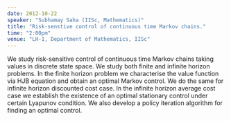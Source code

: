 ```yaml
---
date: 2012-10-22
speaker: "Subhamay Saha (IISc, Mathematics)"
title: "Risk-senstive control of continuous time Markov chains."
time: "2:00pm" 
venue: "LH-1, Department of Mathematics, IISc"
---
```

We study risk-sensitive control of continuous time Markov chains taking values in discrete state space. We study both finite and infinite horizon problems. In the finite horizon problem we characterise the value function via HJB equation and obtain an optimal Markov control. We do the same for infinite horizon discounted cost case. In the infinite horizon average cost case we establish the existence of an optimal stationary control under certain Lyapunov condition. We also develop a policy iteration algorithm for finding an optimal control.

